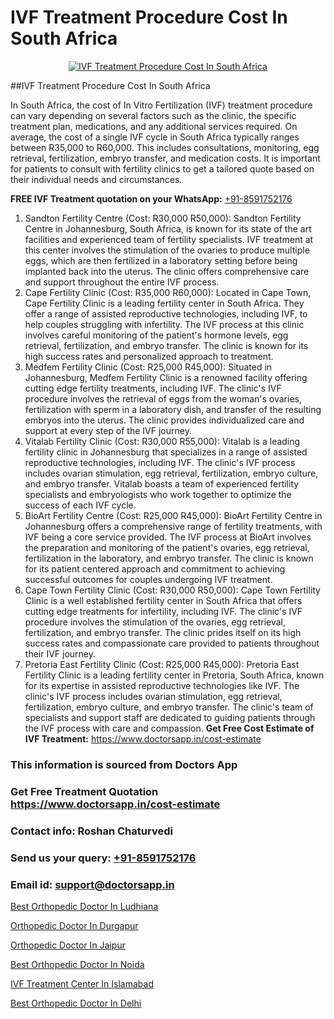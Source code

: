 # IVF Treatment Procedure Cost In South Africa

<p align="center">
  <a href="https://doctorsapp.in/treatment/ivf-treatment">
    <img src="https://doctorsapp.co.in/uploads/treatment_image/ICSI.jpg" alt="IVF Treatment Procedure Cost In South Africa">
  </a>
</p>
##IVF Treatment Procedure Cost In South Africa

In South Africa, the cost of In Vitro Fertilization (IVF) treatment procedure can vary depending on several factors such as the clinic, the specific treatment plan, medications, and any additional services required. On average, the cost of a single IVF cycle in South Africa typically ranges between R35,000 to R60,000. This includes consultations, monitoring, egg retrieval, fertilization, embryo transfer, and medication costs. It is important for patients to consult with fertility clinics to get a tailored quote based on their individual needs and circumstances.

**FREE IVF Treatment quotation on your WhatsApp:**  [+91-8591752176](https://api.whatsapp.com/send?phone=8591752176)

1) Sandton Fertility Centre (Cost: R30,000   R50,000): Sandton Fertility Centre in Johannesburg, South Africa, is known for its state of the art facilities and experienced team of fertility specialists. IVF treatment at this center involves the stimulation of the ovaries to produce multiple eggs, which are then fertilized in a laboratory setting before being implanted back into the uterus. The clinic offers comprehensive care and support throughout the entire IVF process.
2) Cape Fertility Clinic (Cost: R35,000   R60,000): Located in Cape Town, Cape Fertility Clinic is a leading fertility center in South Africa. They offer a range of assisted reproductive technologies, including IVF, to help couples struggling with infertility. The IVF process at this clinic involves careful monitoring of the patient's hormone levels, egg retrieval, fertilization, and embryo transfer. The clinic is known for its high success rates and personalized approach to treatment.
3) Medfem Fertility Clinic (Cost: R25,000   R45,000): Situated in Johannesburg, Medfem Fertility Clinic is a renowned facility offering cutting edge fertility treatments, including IVF. The clinic's IVF procedure involves the retrieval of eggs from the woman's ovaries, fertilization with sperm in a laboratory dish, and transfer of the resulting embryos into the uterus. The clinic provides individualized care and support at every step of the IVF journey.
4) Vitalab Fertility Clinic (Cost: R30,000   R55,000): Vitalab is a leading fertility clinic in Johannesburg that specializes in a range of assisted reproductive technologies, including IVF. The clinic's IVF process includes ovarian stimulation, egg retrieval, fertilization, embryo culture, and embryo transfer. Vitalab boasts a team of experienced fertility specialists and embryologists who work together to optimize the success of each IVF cycle.
5) BioArt Fertility Centre (Cost: R25,000   R45,000): BioArt Fertility Centre in Johannesburg offers a comprehensive range of fertility treatments, with IVF being a core service provided. The IVF process at BioArt involves the preparation and monitoring of the patient's ovaries, egg retrieval, fertilization in the laboratory, and embryo transfer. The clinic is known for its patient centered approach and commitment to achieving successful outcomes for couples undergoing IVF treatment.
6) Cape Town Fertility Clinic (Cost: R30,000   R50,000): Cape Town Fertility Clinic is a well established fertility center in South Africa that offers cutting edge treatments for infertility, including IVF. The clinic's IVF procedure involves the stimulation of the ovaries, egg retrieval, fertilization, and embryo transfer. The clinic prides itself on its high success rates and compassionate care provided to patients throughout their IVF journey.
7) Pretoria East Fertility Clinic (Cost: R25,000   R45,000): Pretoria East Fertility Clinic is a leading fertility center in Pretoria, South Africa, known for its expertise in assisted reproductive technologies like IVF. The clinic's IVF process includes ovarian stimulation, egg retrieval, fertilization, embryo culture, and embryo transfer. The clinic's team of specialists and support staff are dedicated to guiding patients through the IVF process with care and compassion.
**Get Free Cost Estimate of IVF Treatment:** https://www.doctorsapp.in/cost-estimate

### This information is sourced from Doctors App 
### Get Free Treatment Quotation https://www.doctorsapp.in/cost-estimate
### Contact info: Roshan Chaturvedi 
### Send us your query: [+91-8591752176](https://api.whatsapp.com/send?phone=8591752176) 
### Email id: support@doctorsapp.in

[Best Orthopedic Doctor In Ludhiana](https://www.linkedin.com/pulse/best-orthopedic-doctor-ludhiana-doctorsapp-dhaka-g1e3e?trackingId=qYOUKSX%2BSBkG2fPAj9zdzQ%3D%3D&lipi=urn%3Ali%3Apage%3Ad_flagship3_company_admin%3Bo%2BosOGJBSO63YocmsfjAZA%3D%3D)

[Orthopedic Doctor In Durgapur](https://www.linkedin.com/pulse/orthopedic-doctor-durgapur-acl-tear-treatment-s49be?trackingId=Gcvc5vTd6oINEhaN9g2fMA%3D%3D&lipi=urn%3Ali%3Apage%3Ad_flagship3_company_admin%3BxUBWLKzDRA2fVBqJ%2Fp%2FTnw%3D%3D)

[Orthopedic Doctor In Jaipur](https://medium.com/@vimalrana22/orthopedic-doctor-in-jaipur-cab5aa22cd63)

[Best Orthopedic Doctor In Noida](https://medium.com/@vimalrana22/best-orthopedic-doctor-in-noida-5fe7448c5c3c)

[IVF Treatment Center In Islamabad](https://doctors-apps.github.io/doctorsapp/ivf-treatment-center-in-islamabad)

[Best Orthopedic Doctor In Delhi](https://doctors-apps.github.io/doctorsapp/best-orthopedic-doctor-in-delhi)

